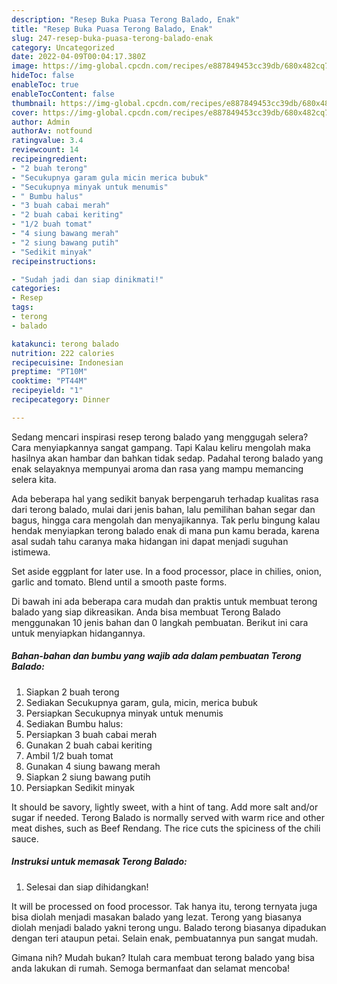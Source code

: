 ```yaml
---
description: "Resep Buka Puasa Terong Balado, Enak"
title: "Resep Buka Puasa Terong Balado, Enak"
slug: 247-resep-buka-puasa-terong-balado-enak
category: Uncategorized
date: 2022-04-09T00:04:17.380Z
image: https://img-global.cpcdn.com/recipes/e887849453cc39db/680x482cq70/terong-balado-foto-resep-utama.jpg
hideToc: false
enableToc: true
enableTocContent: false
thumbnail: https://img-global.cpcdn.com/recipes/e887849453cc39db/680x482cq70/terong-balado-foto-resep-utama.jpg
cover: https://img-global.cpcdn.com/recipes/e887849453cc39db/680x482cq70/terong-balado-foto-resep-utama.jpg
author: Admin
authorAv: notfound
ratingvalue: 3.4
reviewcount: 14
recipeingredient:
- "2 buah terong"
- "Secukupnya garam gula micin merica bubuk"
- "Secukupnya minyak untuk menumis"
- " Bumbu halus"
- "3 buah cabai merah"
- "2 buah cabai keriting"
- "1/2 buah tomat"
- "4 siung bawang merah"
- "2 siung bawang putih"
- "Sedikit minyak"
recipeinstructions:

- "Sudah jadi dan siap dinikmati!"
categories:
- Resep
tags:
- terong
- balado

katakunci: terong balado 
nutrition: 222 calories
recipecuisine: Indonesian
preptime: "PT10M"
cooktime: "PT44M"
recipeyield: "1"
recipecategory: Dinner

---
```



Sedang mencari inspirasi resep terong balado yang menggugah selera? Cara menyiapkannya sangat gampang. Tapi Kalau keliru mengolah maka hasilnya akan hambar dan bahkan tidak sedap. Padahal terong balado yang enak selayaknya mempunyai aroma dan rasa yang mampu memancing selera kita.


Ada beberapa hal yang sedikit banyak berpengaruh terhadap kualitas rasa dari terong balado, mulai dari jenis bahan, lalu pemilihan bahan segar dan bagus, hingga cara mengolah dan menyajikannya. Tak perlu bingung kalau hendak menyiapkan terong balado enak di mana pun kamu berada, karena asal sudah tahu caranya maka hidangan ini dapat menjadi suguhan istimewa.

Set aside eggplant for later use. In a food processor, place in chilies, onion, garlic and tomato. Blend until a smooth paste forms.


Di bawah ini ada beberapa cara mudah dan praktis untuk membuat terong balado yang siap dikreasikan. Anda bisa membuat Terong Balado menggunakan 10 jenis bahan dan 0 langkah pembuatan. Berikut ini cara untuk menyiapkan hidangannya.

<!--inarticleads1-->

##### Bahan-bahan dan bumbu yang wajib ada dalam pembuatan Terong Balado:

1. Siapkan 2 buah terong
1. Sediakan Secukupnya garam, gula, micin, merica bubuk
1. Persiapkan Secukupnya minyak untuk menumis
1. Sediakan  Bumbu halus:
1. Persiapkan 3 buah cabai merah
1. Gunakan 2 buah cabai keriting
1. Ambil 1/2 buah tomat
1. Gunakan 4 siung bawang merah
1. Siapkan 2 siung bawang putih
1. Persiapkan Sedikit minyak


It should be savory, lightly sweet, with a hint of tang. Add more salt and/or sugar if needed. Terong Balado is normally served with warm rice and other meat dishes, such as Beef Rendang. The rice cuts the spiciness of the chili sauce. 

<!--inarticleads2-->

##### Instruksi untuk memasak Terong Balado:


1. Selesai dan siap dihidangkan!

It will be processed on food processor. Tak hanya itu, terong ternyata juga bisa diolah menjadi masakan balado yang lezat. Terong yang biasanya diolah menjadi balado yakni terong ungu. Balado terong biasanya dipadukan dengan teri ataupun petai. Selain enak, pembuatannya pun sangat mudah. 

Gimana nih? Mudah bukan? Itulah cara membuat terong balado yang bisa anda lakukan di rumah. Semoga bermanfaat dan selamat mencoba!
